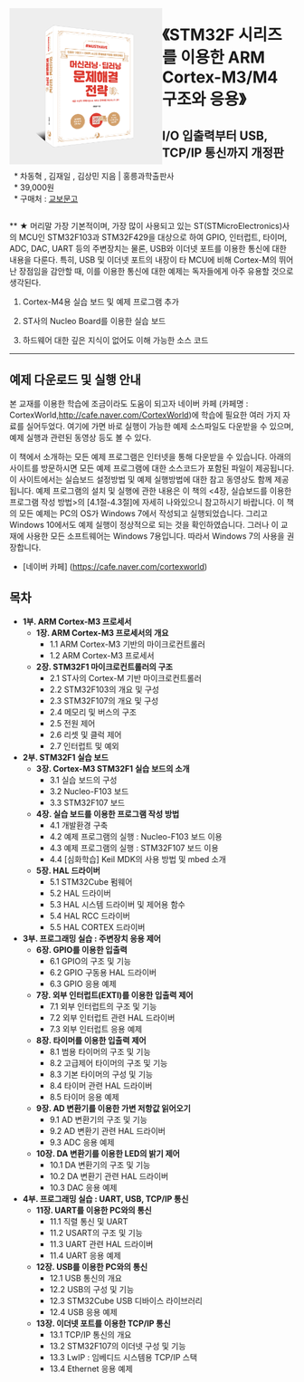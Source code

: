 <img src="https://github.com/BaekKyunShin/musthave_mldl_problem_solving_strategy/blob/main/images/%EC%9E%85%EC%B2%B4%20%ED%91%9C%EC%A7%802.png?raw=true" title="STM32F 시리즈를 이용한 ARM Cortex-M3/M4 구조와 응용 I/O 입출력부터 USB, TCP/IP 통신까지 개정판" width=270 align=left></img>
# 《STM32F 시리즈를 이용한 ARM Cortex-M3/M4 구조와 응용》
## I/O 입출력부터 USB, TCP/IP 통신까지 개정판
&nbsp; * 차동혁 , 김재일 , 김상민 지음 | 홍릉과학출판사 <br>
&nbsp; * 39,000원 <br>
&nbsp; * 구매처 : <a href="http://www.kyobobook.co.kr/product/detailViewKor.laf?ejkGb=KOR&mallGb=KOR&barcode=9791156005353&orderClick=LIZ&Kc=">교보문고</a>

<pre>
</pre>


** ★ 머리말 
가장 기본적이며, 가장 많이 사용되고 있는 ST(STMicroElectronics)사의 MCU인 STM32F103과 STM32F429을 대상으로 하여 GPIO, 인터럽트, 타이머, ADC, DAC, UART 등의 주변장치는 물론, USB와 이더넷 포트를 이용한 통신에 대한 내용을 다룬다. 특히, USB 및 이더넷 포트의 내장이 타 MCU에 비해 Cortex-M의 뛰어난
장점임을 감안할 때, 이를 이용한 통신에 대한 예제는 독자들에게 아주 유용할 것으로 생각된다.

1. Cortex-M4용 실습 보드 및 예제 프로그램 추가

2. ST사의 Nucleo Board를 이용한 실습 보드 

3. 하드웨어 대한 깊은 지식이 없어도 이해 가능한 소스 코드




* * *

## 예제 다운로드 및 실행 안내
본 교재를 이용한 학습에 조금이라도 도움이 되고자 네이버 카페 (카페명 : CortexWorld,http://cafe.naver.com/CortexWorld)에 학습에 필요한 여러 가지 자료를 실어두었다. 여기에 가면 바로 실행이 가능한 예제 소스파일도 다운받을 수 있으며, 예제 실행과 관련된 동영상
등도 볼 수 있다.

이 책에서 소개하는 모든 예제 프로그램은 인터넷을 통해 다운받을 수 있습니다. 아래의 사이트를 방문하시면 모든 예제 프로그램에 대한 소스코드가 포함된 파일이 제공됩니다. 이 사이트에서는 실습보드 설정방법 및 예제 실행방법에 대한 참고 동영상도 함께 제공됩니다.
예제 프로그램의 설치 및 실행에 관한 내용은 이 책의 <4장, 실습보드를 이용한 프로그램 작성 방법>의 [4.1절-4.3절]에 자세히 나와있으니 참고하시기 바랍니다.
이 책의 모든 예제는 PC의 OS가 Windows 7에서 작성되고 실행되었습니다. 그리고 Windows 10에서도 예제 실행이 정상적으로 되는 것을 확인하였습니다. 그러나 이 교재에 사용한 모든 소프트웨어는 Windows 7용입니다. 따라서 Windows 7의 사용을 권장합니다.
 * [네이버 카페] (https://cafe.naver.com/cortexworld)

## 목차

* **1부. ARM Cortex-M3 프로세서**
  * **1장. ARM Cortex-M3 프로세서의 개요**
    * 1.1 ARM Cortex-M3 기반의 마이크로컨트롤러
    * 1.2 ARM Cortex-M3 프로세서
  * **2장. STM32F1 마이크로컨트롤러의 구조**
    * 2.1 ST사의 Cortex-M 기반 마이크로컨트롤러
    * 2.2 STM32F103의 개요 및 구성
    * 2.3 STM32F107의 개요 및 구성
    * 2.4 메모리 및 버스의 구조
    * 2.5 전원 제어
    * 2.6 리셋 및 클럭 제어
    * 2.7 인터럽트 및 예외
* **2부. STM32F1 실습 보드**
  * **3장. Cortex-M3 STM32F1 실습 보드의 소개**
    * 3.1 실습 보드의 구성
    * 3.2 Nucleo-F103 보드
    * 3.3 STM32F107 보드
  * **4장. 실습 보드를 이용한 프로그램 작성 방법**
    * 4.1 개발환경 구축
    * 4.2 예제 프로그램의 실행 : Nucleo-F103 보드 이용
    * 4.3 예제 프로그램의 실행 : STM32F107 보드 이용
    * 4.4 [심화학습] Keil MDK의 사용 방법 및 mbed 소개
  * **5장. HAL 드라이버**
    * 5.1 STM32Cube 펌웨어
    * 5.2 HAL 드라이버
    * 5.3 HAL 시스템 드라이버 및 제어용 함수
    * 5.4 HAL RCC 드라이버
    * 5.5 HAL CORTEX 드라이버
* **3부. 프로그래밍 실습 : 주변장치 응용 제어**
  * **6장. GPIO를 이용한 입출력**
    * 6.1 GPIO의 구조 및 기능
    * 6.2 GPIO 구동용 HAL 드라이버
    * 6.3 GPIO 응용 예제
  * **7장. 외부 인터럽트(EXTI)를 이용한 입출력 제어**
    * 7.1 외부 인터럽트의 구조 및 기능
    * 7.2 외부 인터럽트 관련 HAL 드라이버
    * 7.3 외부 인터럽트 응용 예제
  * **8장. 타이머를 이용한 입출력 제어**
    * 8.1 범용 타이머의 구조 및 기능
    * 8.2 고급제어 타이머의 구조 및 기능
    * 8.3 기본 타이머의 구성 및 기능
    * 8.4 타이머 관련 HAL 드라이버
    * 8.5 타이머 응용 예제
  * **9장. AD 변환기를 이용한 가변 저항값 읽어오기**
    * 9.1 AD 변환기의 구조 및 기능
    * 9.2 AD 변환기 관련 HAL 드라이버
    * 9.3 ADC 응용 예제
  * **10장. DA 변환기를 이용한 LED의 밝기 제어**
    * 10.1 DA 변환기의 구조 및 기능
    * 10.2 DA 변환기 관련 HAL 드라이버
    * 10.3 DAC 응용 예제
* **4부. 프로그래밍 실습 : UART, USB, TCP/IP 통신**	
  * **11장. UART를 이용한 PC와의 통신**
    * 11.1 직렬 통신 및 UART
    * 11.2 USART의 구조 및 기능
    * 11.3 UART 관련 HAL 드라이버
    * 11.4 UART 응용 예제	
  * **12장. USB를 이용한 PC와의 통신**
    * 12.1 USB 통신의 개요
    * 12.2 USB의 구성 및 기능
    * 12.3 STM32Cube USB 디바이스 라이브러리
	* 12.4 USB 응용 예제
  * **13장. 이더넷 포트를 이용한 TCP/IP 통신**
    * 13.1 TCP/IP 통신의 개요
    * 13.2 STM32F107의 이더넷 구성 및 기능
    * 13.3 LwIP : 임베디드 시스템용 TCP/IP 스택
	* 13.4 Ethernet 응용 예제


